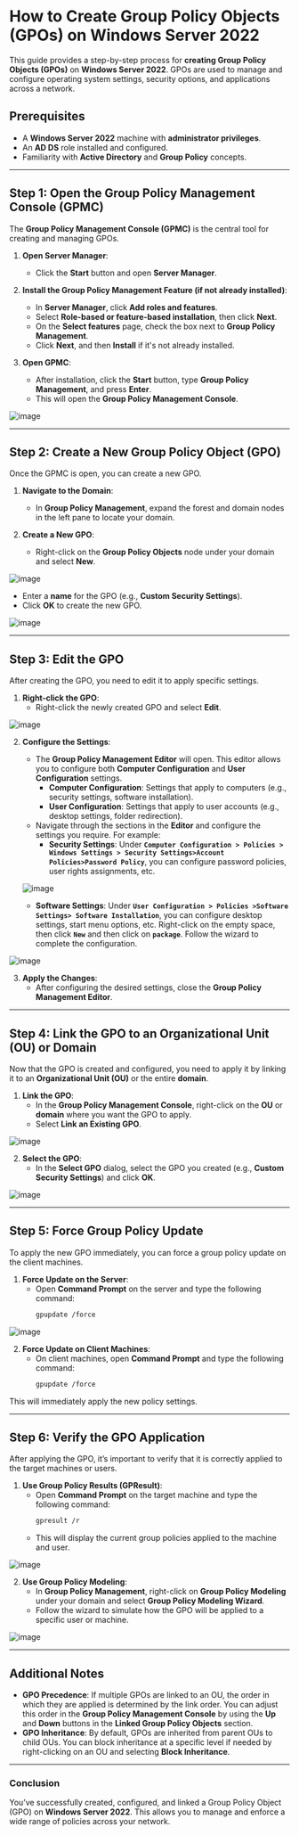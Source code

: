 # How to Create Group Policy Objects (GPOs) on Windows Server 2022

This guide provides a step-by-step process for **creating Group Policy Objects (GPOs)** on **Windows Server 2022**. GPOs are used to manage and configure operating system settings, security options, and applications across a network.

## Prerequisites

- A **Windows Server 2022** machine with **administrator privileges**.
- An **AD DS** role installed and configured.
- Familiarity with **Active Directory** and **Group Policy** concepts.

---

## Step 1: Open the Group Policy Management Console (GPMC) 

The **Group Policy Management Console (GPMC)** is the central tool for creating and managing GPOs.

1. **Open Server Manager**:
   - Click the **Start** button and open **Server Manager**.

2. **Install the Group Policy Management Feature (if not already installed)**:
   - In **Server Manager**, click **Add roles and features**.
   - Select **Role-based or feature-based installation**, then click **Next**.
   - On the **Select features** page, check the box next to **Group Policy Management**.
   - Click **Next**, and then **Install** if it's not already installed.

3. **Open GPMC**:
   - After installation, click the **Start** button, type **Group Policy Management**, and press **Enter**.
   - This will open the **Group Policy Management Console**.

![image](https://github.com/user-attachments/assets/4a995f62-d55f-48be-8b87-e43fa279a67c)

---

## Step 2: Create a New Group Policy Object (GPO)

Once the GPMC is open, you can create a new GPO.

1. **Navigate to the Domain**:
   - In **Group Policy Management**, expand the forest and domain nodes in the left pane to locate your domain.

2. **Create a New GPO**:
   - Right-click on the **Group Policy Objects** node under your domain and select **New**.


![image](https://github.com/user-attachments/assets/8ddc4423-652c-4702-a81a-29af72142385)


   - Enter a **name** for the GPO (e.g., **Custom Security Settings**).
   - Click **OK** to create the new GPO.


![image](https://github.com/user-attachments/assets/9cbf4670-759c-4c02-baa5-fb6ce6279081)

---

## Step 3: Edit the GPO

After creating the GPO, you need to edit it to apply specific settings.

1. **Right-click the GPO**:
   - Right-click the newly created GPO and select **Edit**.


![image](https://github.com/user-attachments/assets/8d415170-aa09-4e0d-b027-66f5ac6b3026)


2. **Configure the Settings**:
   - The **Group Policy Management Editor** will open. This editor allows you to configure both **Computer Configuration** and **User Configuration** settings.
     - **Computer Configuration**: Settings that apply to computers (e.g., security settings, software installation).
     - **User Configuration**: Settings that apply to user accounts (e.g., desktop settings, folder redirection).
   - Navigate through the sections in the **Editor** and configure the settings you require. For example:
     - **Security Settings**: Under **`Computer Configuration > Policies > Windows Settings > Security Settings>Account Policies>Password Policy`**, you can configure password policies, user rights assignments, etc.
  
   ![image](https://github.com/user-attachments/assets/6bd5d16e-87a1-41da-8afa-3f891d37fe34)

     - **Software Settings**: Under **`User Configuration > Policies >Software Settings> Software Installation`**, you can configure desktop settings, start menu options, etc. Right-click on the empty space, then click **`New`** and then click on **`package`**. Follow the wizard to complete the configuration.

![image](https://github.com/user-attachments/assets/1d8f31d7-7c3b-4732-b75b-6ad39388fcdc)

   
3. **Apply the Changes**:
   - After configuring the desired settings, close the **Group Policy Management Editor**.

---

## Step 4: Link the GPO to an Organizational Unit (OU) or Domain

Now that the GPO is created and configured, you need to apply it by linking it to an **Organizational Unit (OU)** or the entire **domain**.

1. **Link the GPO**:
   - In the **Group Policy Management Console**, right-click on the **OU** or **domain** where you want the GPO to apply.
   - Select **Link an Existing GPO**.


![image](https://github.com/user-attachments/assets/3af52d70-3dff-4940-bf72-530422e2b318)


2. **Select the GPO**:
   - In the **Select GPO** dialog, select the GPO you created (e.g., **Custom Security Settings**) and click **OK**.


![image](https://github.com/user-attachments/assets/2f1ab568-c0e5-4463-850b-c5ca648e614c)


---

## Step 5: Force Group Policy Update

To apply the new GPO immediately, you can force a group policy update on the client machines.

1. **Force Update on the Server**:
   - Open **Command Prompt** on the server and type the following command:
     ```bash
     gpupdate /force
     ```


![image](https://github.com/user-attachments/assets/87981000-10f1-4780-9cf4-8d86dd10b063)


2. **Force Update on Client Machines**:
   - On client machines, open **Command Prompt** and type the following command:
     ```bash
     gpupdate /force
     ```

This will immediately apply the new policy settings.

---

## Step 6: Verify the GPO Application

After applying the GPO, it’s important to verify that it is correctly applied to the target machines or users.

1. **Use Group Policy Results (GPResult)**:
   - Open **Command Prompt** on the target machine and type the following command:
     ```bash
     gpresult /r
     ```
   - This will display the current group policies applied to the machine and user.


![image](https://github.com/user-attachments/assets/040b78dc-37b7-49d4-a969-4c950c9d61b8)


2. **Use Group Policy Modeling**:
   - In **Group Policy Management**, right-click on **Group Policy Modeling** under your domain and select **Group Policy Modeling Wizard**.
   - Follow the wizard to simulate how the GPO will be applied to a specific user or machine.


![image](https://github.com/user-attachments/assets/ec04dba0-3bbc-4d4d-8635-753f904cb6e0)


---

## Additional Notes

- **GPO Precedence**: If multiple GPOs are linked to an OU, the order in which they are applied is determined by the link order. You can adjust this order in the **Group Policy Management Console** by using the **Up** and **Down** buttons in the **Linked Group Policy Objects** section.
- **GPO Inheritance**: By default, GPOs are inherited from parent OUs to child OUs. You can block inheritance at a specific level if needed by right-clicking on an OU and selecting **Block Inheritance**.

---
### Conclusion

You’ve successfully created, configured, and linked a Group Policy Object (GPO) on **Windows Server 2022**. This allows you to manage and enforce a wide range of policies across your network.
